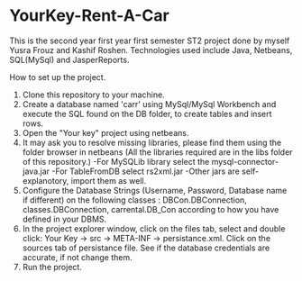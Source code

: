 # YourKey-Rent-A-Car
This is the second year first year first semester ST2 project done by myself Yusra Frouz and Kashif Roshen. Technologies used include Java, Netbeans, SQL(MySql) and JasperReports.

How to set up the project.

1. Clone this repository to your machine.
2. Create a database named 'carr' using MySql/MySql Workbench and execute the SQL found on the DB folder, to create tables and insert rows.
3. Open the "Your key" project using netbeans.
4. It may ask you to resolve missing libraries, please find them using the folder browser in netbeans (All the libraries required are in the libs folder of this repository.)
  -For MySQLib library select the mysql-connector-java.jar
  -For TableFromDB select rs2xml.jar
  -Other jars are self-explanotory, import them as well.
5. Configure the Database Strings (Username, Password, Database name if different) on the following classes : DBCon.DBConnection, classes.DBConnection, carrental.DB_Con according to how you have defined in your DBMS.
6. In the project explorer window, click on the files tab, select and double click: Your Key -> src -> META-INF -> persistance.xml. Click on the sources tab of persistance file. See if the database credentials are accurate, if not change them.
7. Run the project.
